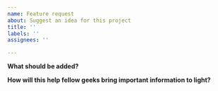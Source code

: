 ```yaml
---
name: Feature request
about: Suggest an idea for this project
title: ''
labels: ''
assignees: ''

---
```


**What should be added?**

**How will this help fellow geeks bring important information to light?**
